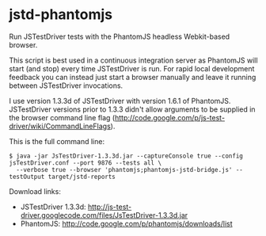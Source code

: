jstd-phantomjs
==============

Run JSTestDriver tests with the PhantomJS headless Webkit-based browser.

This script is best used in a continuous integration server as PhantomJS will start (and
stop) every time JSTestDriver is run. For rapid local development feedback you
can instead just start a browser manually and leave it running between
JSTestDriver invocations.

I use version 1.3.3d of JSTestDriver with version 1.6.1 of PhantomJS.
JSTestDriver versions prior to 1.3.3 didn't allow arguments to be supplied
in the browser command line flag (http://code.google.com/p/js-test-driver/wiki/CommandLineFlags).

This is the full command line:

    $ java -jar JsTestDriver-1.3.3d.jar --captureConsole true --config jsTestDriver.conf --port 9876 --tests all \
      --verbose true --browser 'phantomjs;phantomjs-jstd-bridge.js' --testOutput target/jstd-reports

Download links:

* JSTestDriver 1.3.3d: http://js-test-driver.googlecode.com/files/JsTestDriver-1.3.3d.jar
* PhantomJS: http://code.google.com/p/phantomjs/downloads/list

